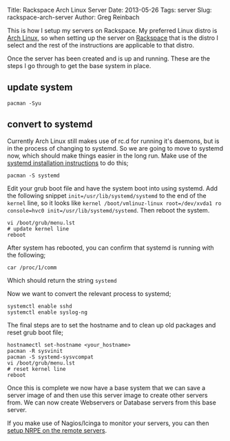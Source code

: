 Title: Rackspace Arch Linux Server
Date: 2013-05-26
Tags: server
Slug: rackspace-arch-server
Author: Greg Reinbach

This is how I setup my servers on Rackspace. My preferred Linux distro is [Arch Linux](https://www.archlinux.org/), so when setting up the server on [Rackspace](https://www.rackspace.com/) that is the distro I select and the rest of the instructions are applicable to that distro.

Once the server has been created and is up and running. These are the steps I go through to get the base system in place.

update system
-------------

    pacman -Syu

convert to systemd
------------------

Currently Arch Linux still makes use of rc.d for running it's daemons, but is in the process of changing to systemd. So we are going to move to systemd now, which should make things easier in the long run. Make use of the [systemd installation instructions](https://wiki.archlinux.org/index.php/Systemd) to do this;

    pacman -S systemd

Edit your grub boot file and have the system boot into using systemd. Add the following snippet `init=/usr/lib/systemd/systemd` to the end of the `kernel` line, so it looks like `kernel /boot/vmlinuz-linux root=/dev/xvda1 ro console=hvc0 init=/usr/lib/systemd/systemd`. Then reboot the system.

    vi /boot/grub/menu.lst
    # update kernel line
    reboot

After system has rebooted, you can confirm that systemd is running with the following;

    car /proc/1/comm

Which should return the string `systemd`

Now we want to convert the relevant process to systemd;

    systemctl enable sshd
    systemctl enable syslog-ng

The final steps are to set the hostname and to clean up old packages and reset grub boot file;

    hostnamectl set-hostname <your_hostname>
    pacman -R sysvinit
    pacman -S systemd-sysvcompat
    vi /boot/grub/menu.lst
    # reset kernel line
    reboot

Once this is complete we now have a base system that we can save a server image of and then use this server image to create other servers from. We can now create Webservers or Database servers from this base server.

If you make use of Nagios/Icinga to monitor your servers, you can then [setup NRPE on the remote servers](|filename|nagios-nrpe-arch-linux.md).